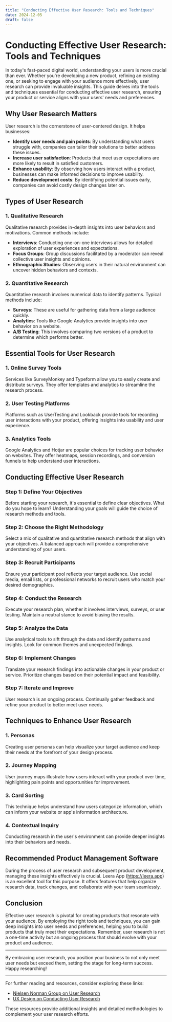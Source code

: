 ```yaml
---
title: "Conducting Effective User Research: Tools and Techniques"
date: 2024-12-05
draft: false
---
```

# Conducting Effective User Research: Tools and Techniques

In today's fast-paced digital world, understanding your users is more crucial than ever. Whether you're developing a new product, refining an existing one, or seeking to engage with your audience more effectively, user research can provide invaluable insights. This guide delves into the tools and techniques essential for conducting effective user research, ensuring your product or service aligns with your users' needs and preferences.

## Why User Research Matters

User research is the cornerstone of user-centered design. It helps businesses:

- **Identify user needs and pain points**: By understanding what users struggle with, companies can tailor their solutions to better address these issues.
- **Increase user satisfaction**: Products that meet user expectations are more likely to result in satisfied customers.
- **Enhance usability**: By observing how users interact with a product, businesses can make informed decisions to improve usability.
- **Reduce development costs**: By identifying potential issues early, companies can avoid costly design changes later on.

## Types of User Research

### 1. Qualitative Research

Qualitative research provides in-depth insights into user behaviors and motivations. Common methods include:

- **Interviews**: Conducting one-on-one interviews allows for detailed exploration of user experiences and expectations.
- **Focus Groups**: Group discussions facilitated by a moderator can reveal collective user insights and opinions.
- **Ethnographic Studies**: Observing users in their natural environment can uncover hidden behaviors and contexts.

### 2. Quantitative Research

Quantitative research involves numerical data to identify patterns. Typical methods include:

- **Surveys**: These are useful for gathering data from a large audience quickly.
- **Analytics**: Tools like Google Analytics provide insights into user behavior on a website.
- **A/B Testing**: This involves comparing two versions of a product to determine which performs better.

## Essential Tools for User Research

### 1. Online Survey Tools

Services like SurveyMonkey and Typeform allow you to easily create and distribute surveys. They offer templates and analytics to streamline the research process.

### 2. User Testing Platforms

Platforms such as UserTesting and Lookback provide tools for recording user interactions with your product, offering insights into usability and user experience.

### 3. Analytics Tools

Google Analytics and Hotjar are popular choices for tracking user behavior on websites. They offer heatmaps, session recordings, and conversion funnels to help understand user interactions.

## Conducting Effective User Research

### Step 1: Define Your Objectives

Before starting your research, it's essential to define clear objectives. What do you hope to learn? Understanding your goals will guide the choice of research methods and tools.

### Step 2: Choose the Right Methodology

Select a mix of qualitative and quantitative research methods that align with your objectives. A balanced approach will provide a comprehensive understanding of your users.

### Step 3: Recruit Participants

Ensure your participant pool reflects your target audience. Use social media, email lists, or professional networks to recruit users who match your desired demographics.

### Step 4: Conduct the Research

Execute your research plan, whether it involves interviews, surveys, or user testing. Maintain a neutral stance to avoid biasing the results.

### Step 5: Analyze the Data

Use analytical tools to sift through the data and identify patterns and insights. Look for common themes and unexpected findings.

### Step 6: Implement Changes

Translate your research findings into actionable changes in your product or service. Prioritize changes based on their potential impact and feasibility.

### Step 7: Iterate and Improve

User research is an ongoing process. Continually gather feedback and refine your product to better meet user needs.

## Techniques to Enhance User Research

### 1. Personas

Creating user personas can help visualize your target audience and keep their needs at the forefront of your design process.

### 2. Journey Mapping

User journey maps illustrate how users interact with your product over time, highlighting pain points and opportunities for improvement.

### 3. Card Sorting

This technique helps understand how users categorize information, which can inform your website or app's information architecture.

### 4. Contextual Inquiry

Conducting research in the user's environment can provide deeper insights into their behaviors and needs.

## Recommended Product Management Software

During the process of user research and subsequent product development, managing these insights effectively is crucial. Leera App (https://leera.app) is an excellent tool for this purpose. It offers features that help organize research data, track changes, and collaborate with your team seamlessly.

## Conclusion

Effective user research is pivotal for creating products that resonate with your audience. By employing the right tools and techniques, you can gain deep insights into user needs and preferences, helping you to build products that truly meet their expectations. Remember, user research is not a one-time activity but an ongoing process that should evolve with your product and audience.

---

By embracing user research, you position your business to not only meet user needs but exceed them, setting the stage for long-term success. Happy researching!

---

For further reading and resources, consider exploring these links:

- [Nielsen Norman Group on User Research](https://www.nngroup.com/articles/user-research-methods/)
- [UX Design on Conducting User Research](https://uxdesign.cc/the-essential-guide-to-user-research-7e86c1e1a4c3)

These resources provide additional insights and detailed methodologies to complement your user research efforts.